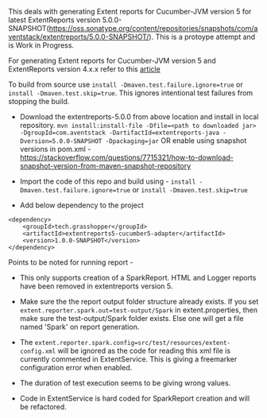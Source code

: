 This deals with generating Extent reports for Cucumber-JVM version 5 for latest ExtentReports version 5.0.0-SNAPSHOT(https://oss.sonatype.org/content/repositories/snapshots/com/aventstack/extentreports/5.0.0-SNAPSHOT/). This is a protoype attempt and is Work in Progress. 

For generating Extent reports for Cucumber-JVM version 5 and ExtentReports version 4.x.x refer to this [article](http://grasshopper.tech/1697/)

To build from source use ```install -Dmaven.test.failure.ignore=true``` or ```install -Dmaven.test.skip=true```. This ignores intentional test failures from stopping the build.



- Download the extentreports-5.0.0 from above location and install in local repository. ```mvn install:install-file -Dfile=<path to downloaded jar> -DgroupId=com.aventstack -DartifactId=extentreports-java -Dversion=5.0.0-SNAPSHOT -Dpackaging=jar``` OR enable using snapshot versions in pom.xml - https://stackoverflow.com/questions/7715321/how-to-download-snapshot-version-from-maven-snapshot-repository

- Import the code of this repo and build using - ```install -Dmaven.test.failure.ignore=true``` or ```install -Dmaven.test.skip=true```

- Add below dependency to the project
```
<dependency>
    <groupId>tech.grasshopper</groupId>
    <artifactId>extentreports5-cucumber5-adapter</artifactId>
    <version>1.0.0-SNAPSHOT</version>
</dependency>
```


Points to be noted for running report - 

- This only supports creation of a SparkReport. HTML and Logger reports have been removed in extentreports version 5.

- Make sure the the report output folder structure already exists. If you set ```extent.reporter.spark.out=test-output/Spark``` in extent.properties, then make sure the test-output/Spark folder exists. Else one will get a file named 'Spark' on report generation.

- The ```extent.reporter.spark.config=src/test/resources/extent-config.xml``` will be ignored as the code for reading this xml file is currently commented in ExtentService. This is giving a freemarker configuration error when enabled.

- The duration of test execution seems to be giving wrong values.

- Code in ExtentService is hard coded for SparkReport creation and will be refactored.



